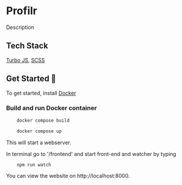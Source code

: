 
# Profilr
Description


## Tech Stack
[Turbo JS](https://turbo.hotwired.dev/), [SCSS](https://sass-lang.com/)

## Get Started 🚀
To get started, install [Docker](https://www.docker.com/)

### Build and run Docker container
~~~bash
    docker compose build

    docker compose up
~~~

This will start a webserver.

In terminal go to '/frontend' and start front-end and watcher by typing

~~~
    npm run watch
~~~

You can view the website on http://localhost:8000.

